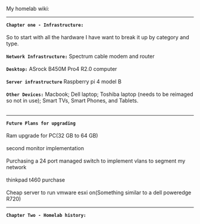 My homelab wiki:
_________________________________________________________________________________
**`Chapter one - Infrastructure:`**
<br> <br>
So to start with all the hardware I have want to break it up by category and type.
<br> <br>
**`Network Infrastructure:`** Spectrum cable modem and router
<br> <br>
**`Desktop:`** ASrock B450M Pro4 R2.0 computer
<br> <br>
**`Server infrastructure`** Raspberry pi 4 model B
<br> <br>
**`Other Devices:`** Macbook; Dell laptop; Toshiba laptop (needs to be reimaged so not in use); Smart TVs, Smart Phones, and Tablets.
<br> <br>
__________________________________________________________________________________
**`Future Plans for upgrading`**
<br> <br>
Ram upgrade for PC(32 GB to 64 GB)
<br> <br>
second monitor implementation
<br> <br>
Purchasing a 24 port managed switch to implement vlans to segment my network
<br> <br>
thinkpad t460 purchase
<br> <br>
Cheap server to run vmware esxi on(Something similar to a dell poweredge R720)

_________________________________________________________________________________
**`Chapter Two - Homelab history:`**
